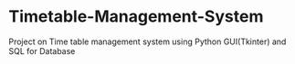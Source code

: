 # Timetable-Management-System
Project on Time table management system using Python GUI(Tkinter) and SQL for Database
